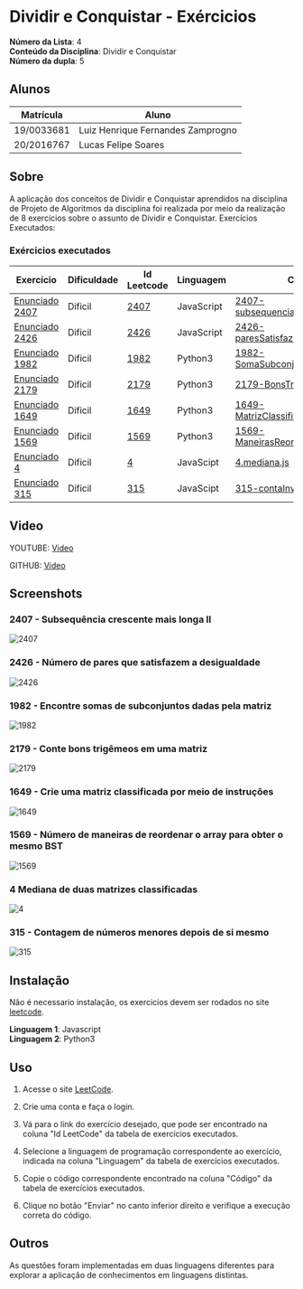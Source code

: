 # Dividir e Conquistar - Exércicios

**Número da Lista**: 4<br>
**Conteúdo da Disciplina**: Dividir e Conquistar<br>
**Número da dupla**: 5<br>

## Alunos
|Matrícula | Aluno |
| -- | -- |
| 19/0033681  | Luiz Henrique Fernandes Zamprogno |
| 20/2016767  | Lucas Felipe Soares |

## Sobre 

A aplicação dos conceitos de Dividir e Conquistar aprendidos na disciplina de Projeto de Algoritmos da disciplina foi realizada por meio da realização de 8 exercícios sobre o assunto de Dividir e Conquistar. Exercícios Executados:

### Exércicios executados

| Exercício | Dificuldade | Id Leetcode | Linguagem | Código |
| -- | -- | -- | -- | -- |
| [Enunciado 2407](https://github.com/projeto-de-algoritmos/DividirConquistar_ExerciciosResolvidos/blob/master/images/2407-enunciado.pdf) | Dificil | [2407](https://leetcode.com/problems/longest-increasing-subsequence-ii/description/) | JavaScript| [2407-subsequenciaMaisLonga.js](https://github.com/projeto-de-algoritmos/DividirConquistar_ExerciciosResolvidos/blob/master/2407-subsequenciaMaisLonga.js) |
| [Enunciado 2426](https://github.com/projeto-de-algoritmos/DividirConquistar_ExerciciosResolvidos/blob/master/images/2426-enunciado.pdf) | Dificil | [2426](https://leetcode.com/problems/number-of-pairs-satisfying-inequality/description/) | JavaScript| [2426-paresSatisfazemIgualdade.js](https://github.com/projeto-de-algoritmos/DividirConquistar_ExerciciosResolvidos/blob/master/2426-paresSatisfazemIgualdade.js) |
| [Enunciado 1982](https://github.com/projeto-de-algoritmos/DividirConquistar_ExerciciosResolvidos/blob/master/images/1982-enunciado.pdf) | Dificil | [1982](https://leetcode.com/problems/find-array-given-subset-sums/) | Python3 | [1982-SomaSubconjuntosMatriz.py](https://github.com/projeto-de-algoritmos/DividirConquistar_ExerciciosResolvidos/blob/master/1982-SomaSubconjuntosMatriz.py) |
| [Enunciado 2179](https://github.com/projeto-de-algoritmos/DividirConquistar_ExerciciosResolvidos/blob/master/images/2179-enunciado.pdf) | Dificil | [2179](https://leetcode.com/problems/count-good-triplets-in-an-array/) | Python3 | [2179-BonsTrigemeosMatriz.py](https://github.com/projeto-de-algoritmos/DividirConquistar_ExerciciosResolvidos/blob/master/2179-BonsTrigemeosMatriz.py) |
| [Enunciado 1649](https://github.com/projeto-de-algoritmos/DividirConquistar_ExerciciosResolvidos/blob/master/images/1649-enunciado.pdf) | Dificil | [1649](https://leetcode.com/problems/create-sorted-array-through-instructions/description/) | Python3 | [1649-MatrizClassificadaInstrucoes.py](https://github.com/projeto-de-algoritmos/DividirConquistar_ExerciciosResolvidos/blob/master/1649-MatrizClassificadaInstrucoes.py) |
| [Enunciado 1569](https://github.com/projeto-de-algoritmos/DividirConquistar_ExerciciosResolvidos/blob/master/images/1569-enunciado.pdf) | Dificil | [1569](https://leetcode.com/problems/number-of-ways-to-reorder-array-to-get-same-bst/) | Python3 | [1569-ManeirasReordenarABS.py](https://github.com/projeto-de-algoritmos/DividirConquistar_ExerciciosResolvidos/blob/master/1569-ManeirasReordenarABS.py) |
[Enunciado 4](https://github.com/projeto-de-algoritmos/DividirConquistar_ExerciciosResolvidos/blob/master/4-mediana.pdf) | Dificil  |[4](https://leetcode.com/problems/median-of-two-sorted-arrays/description/)|JavaScipt |[4.mediana.js](https://github.com/projeto-de-algoritmos/DividirConquistar_ExerciciosResolvidos/blob/master/4.mediana.js)|JavaScript|
[Enunciado 315](https://github.com/projeto-de-algoritmos/DividirConquistar_ExerciciosResolvidos/blob/master/315-ContaInversao.pdf) | Dificil  |[315](https://leetcode.com/problems/count-of-smaller-numbers-after-self/description/)|JavaScipt |[315-contaInversao.js](https://github.com/projeto-de-algoritmos/DividirConquistar_ExerciciosResolvidos/blob/master/315-contaInversao.js)|
 
## Video

YOUTUBE: [Video](https://youtu.be/o1uAEDKhJ6s) 

GITHUB: [Video](https://github.com/gravacaodividirconquistar.mp4)

## Screenshots

### 2407 - Subsequência crescente mais longa II

![2407](/images/tentativas2407.png)

### 2426 - Número de pares que satisfazem a desigualdade

![2426](/images/2426-tentativa.png)

### 1982 - Encontre somas de subconjuntos dadas pela matriz

![1982](/images/1982-tentativa.PNG)

### 2179 - Conte bons trigêmeos em uma matriz

![2179](/images/2179-tentativa.PNG)

### 1649 - Crie uma matriz classificada por meio de instruções

![1649](/images/1649-tentativa.PNG)

### 1569 - Número de maneiras de reordenar o array para obter o mesmo BST

![1569](/images/1569-tentativa.PNG)

### 4 Mediana de duas matrizes classificadas

![4](/images/TentativaMediana.png)

### 315 - Contagem de números menores depois de si mesmo

![315](/images/315Tentativa.png)

## Instalação 

Não é necessario instalação, os exercicios devem ser rodados no site [leetcode]([link](https://leetcode.com/problemset/all/)).

**Linguagem 1**: Javascript<br>
**Linguagem 2**: Python3<br>

## Uso

1. Acesse o site [LeetCode](https://leetcode.com/problemset/all/).

2. Crie uma conta e faça o login.

3. Vá para o link do exercício desejado, que pode ser encontrado na coluna "Id LeetCode" da tabela de exercícios executados.

4. Selecione a linguagem de programação correspondente ao exercício, indicada na coluna "Linguagem" da tabela de exercícios executados.

5. Copie o código correspondente encontrado na coluna "Código" da tabela de exercícios executados.

6. Clique no botão "Enviar" no canto inferior direito e verifique a execução correta do código.

## Outros

As questões foram implementadas em duas linguagens diferentes para explorar a aplicação de conhecimentos em linguagens distintas.





